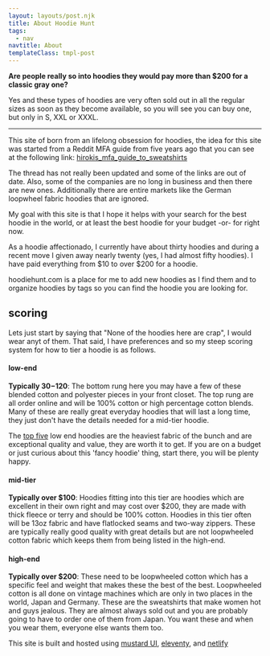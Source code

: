 ```yaml
---
layout: layouts/post.njk
title: About Hoodie Hunt
tags:
  - nav
navtitle: About
templateClass: tmpl-post
---
```

<div class="col col-sm-8">   

<p>
<strong>Are people really so into hoodies they would pay more than $200 for a classic gray one?</strong>

Yes and these types of hoodies are very often sold out in all the regular sizes as soon as they become available, so you will see you can buy one, but only in S, XXL or XXXL.
</p> 
<hr>

<p>This site of born from an lifelong obsession for hoodies, the idea for this site was started from a Reddit MFA guide from five years ago that you can see at the following link: <a href="https://www.reddit.com/r/malefashionadvice/comments/15v5ya/hirokis_mfa_guide_to_sweatshirts/">hirokis_mfa_guide_to_sweatshirts</a>

The thread has not really been updated and some of the links are out of date. Also, some of the companies are no long in business and then there are new ones. Additionally there are entire markets like the German loopwheel fabric hoodies that are ignored.
</p>
<p>My goal with this site is that I hope it helps with your search for the best hoodie in the world, or at least the best hoodie for your budget -or- for right now.</p>

<p>As a hoodie affectionado, I currently have about thirty hoodies and during a recent move I given away nearly twenty (yes, I had almost fifty hoodies). I have paid everything from $10 to over $200 for a hoodie. </p>

<p>hoodiehunt.com is a place for me to add new hoodies as I find them and to organize hoodies by tags so you can find the hoodie you are looking for.</p>

<p>

## scoring    

Lets just start by saying that "None of the hoodies here are crap", I would wear anyt of them. That said, I have preferences and so my steep scoring system for how to tier a hoodie is as follows.

#### low-end
<strong>Typically $30-$120</strong>: The bottom rung here you may have a few of these blended cotton and polyester pieces in your front closet. The top rung are all order online and will be 100% cotton or high percentage cotton blends. Many of these are really great everyday hoodies that will last a long time, they just don't have the details needed for a mid-tier hoodie. 

The <a href='/toplists/'>top five</a> low end hoodies are the heaviest fabric of the bunch and are exceptional quality and value, they are worth it to get. If you are on a budget or just curious about this 'fancy hoodie' thing, start there, you will be plenty happy.

#### mid-tier
<strong>Typically over $100</strong>: Hoodies fitting into this tier are hoodies which are excellent in their own right and may cost over $200, they are made with thick fleece or terry and should be 100% cotton. Hoodies in this tier often will be 13oz fabric and have flatlocked seams and two-way zippers. These are typically really good quality with great details but are not loopwheeled cotton fabric which keeps them from being listed in the high-end. 

#### high-end
<strong>Typically over $200</strong>: These need to be loopwheeled cotton which has a specific feel and weight that makes these the best of the best. Loopwheeled cotton is all done on vintage machines which are only in two places in the world, Japan and Germany. These are the sweatshirts that make women hot and guys jealous. They are almost always sold out and you are probably going to have to order one of them from Japan. You want these and when you wear them, everyone else wants them too. 
</p>    

<p>This site is built and hosted using <a href="https://mustard-ui.com/docs/typography/">mustard UI</a>, <a href="https://www.11ty.io/">eleventy</a>, and <a href="https://www.netlify.com/">netlify</a></p>



</div>
